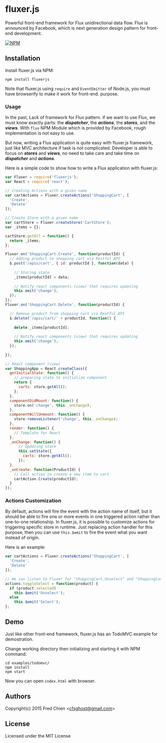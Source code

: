 # fluxer.js

Powerful front-end framework for Flux unidirectional data flow. Flux is announced by Facebook, which is next generation design pattern for front-end development.

[![NPM](https://nodei.co/npm/fluxerjs.png)](https://nodei.co/npm/fluxerjs/)

## Installation

Install fluxer.js via NPM:
```
npm install fluxerjs
```

Note that fluxer.js using `require` and `EventEmitter` of Node.js, you must have browserify to make it work for front-end. purpose.

### Usage

In the past, Lack of framework for Flux pattern. if we want to use Flux, we must know exactly parts: the ___dispatcher___, the ___actions___, the ___stores___, and the ___views___. With `flux` NPM Module which is provided by Facebook, rough implementation is not easy to use.

But now, writing a Flux application is quite easy with fluxer.js framework, just like MVC architecture if task is not complicated. Developer is able to focus on ___stores___ and ___views___, no need to take care and take time on ___dispatcher___ and ___actions___.

Here is a simple code to show how to write a Flux application with fluxer.js:
```js
var Fluxer = require('fluxerjs');
var React = require('react');

// Creating Actions with a given name
var cartActions = Fluxer.createActions('ShoppingCart', [
  'Create',
  'Delete'
]);

// Create Store with a given name
var cartStore = Fluxer.createStore('CartStore');
var _items = {};

cartStore.getAll = function() {
  return _items;
};

Fluxer.on('ShoppingCart.Create', function(productId) {
  // Adding product to shopping cart via Restful API
  $.post('/apis/cart', { id: productId }, function(data) {
  
    // Storing state
    _items[productId] = data;
    
    // Notify react components (view) that requires updating
    this.emit('change');
  });
});
Fluxer.on('ShoppingCart.Delete', function(productId) {

  // Remove product from shopping cart via Restful API
  $.delete('/apis/cart/' + productId, function() {
  
    delete _items[productId];
  
    // Notify react components (view) that requires updating
    this.emit('change');
  });
  
});

// React component (view)
var ShoppingApp = React.createClass({
  getInitialState: function() {
    // preparing state to initialize component
    return {
      carts: store.getAll();
    };
  },
  componentDidMount: function() {
    store.on('change', this._onChange);
  },
  componentWillUnmount: function() {
    store.removeListener('change', this._onChange);
  },
  render: function() {
    // Template for React
  },
  _onChange: function() {
      // Updating state
      this.setState({
        carts: store.getAll();
      });
  },
  _onCreate: function(ProductId) {
    // Call action to create a new item to cart
    cartAction.Create(productId);
  }
});
```

### Actions Customization

By default, actions will fire the event with the action name of itself, but it should be able to fire one or more events in one triggered action rather than one-to-one relationship. In fluxer.js, it is possible to customize actions for triggering specific store in runtime. Just replacing action handler for this purpose, then you can use `this.$emit` to fire the event what you want instead of origin.

Here is an example:
```js
var cartActions = Fluxer.createActions('ShoppingCart', [
  'Create',
  'Delete'
]);

// We can listen to Fluxer for "ShoppingCart.Unselect" and "ShoppingCart.Select"
actions.toggleSelect = function(product) {
  if (product.selected)
    this.$emit('Unselect');
  else
    this.$emit('Select');
};

```

## Demo

Just like other front-end framework, fluxer.js has an TodoMVC example for demostration.

Change working directory then initializing and starting it with NPM command:
```
cd examples/todomvc/
npm install
npm start
```

Now you can open `index.html` with browser.

## Authors

Copyright(c) 2015 Fred Chien <<cfsghost@gmail.com>>

## License

Licensed under the MIT License
